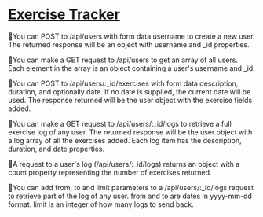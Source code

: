 # [Exercise Tracker](https://www.freecodecamp.org/learn/apis-and-microservices/apis-and-microservices-projects/exercise-tracker)

🤩You can POST to /api/users with form data username to create a new user. The returned response will be an object with username and _id properties.

🤩You can make a GET request to /api/users to get an array of all users. Each element in the array is an object containing a user's username and _id.

🤩You can POST to /api/users/:_id/exercises with form data description, duration, and optionally date. If no date is supplied, the current date will be used. The response returned will be the user object with the exercise fields added.

🤩You can make a GET request to /api/users/:_id/logs to retrieve a full exercise log of any user. The returned response will be the user object with a log array of all the exercises added. Each log item has the description, duration, and date properties.

🤩A request to a user's log (/api/users/:_id/logs) returns an object with a count property representing the number of exercises returned.

🤩You can add from, to and limit parameters to a /api/users/:_id/logs request to retrieve part of the log of any user. from and to are dates in yyyy-mm-dd format. limit is an integer of how many logs to send back.
